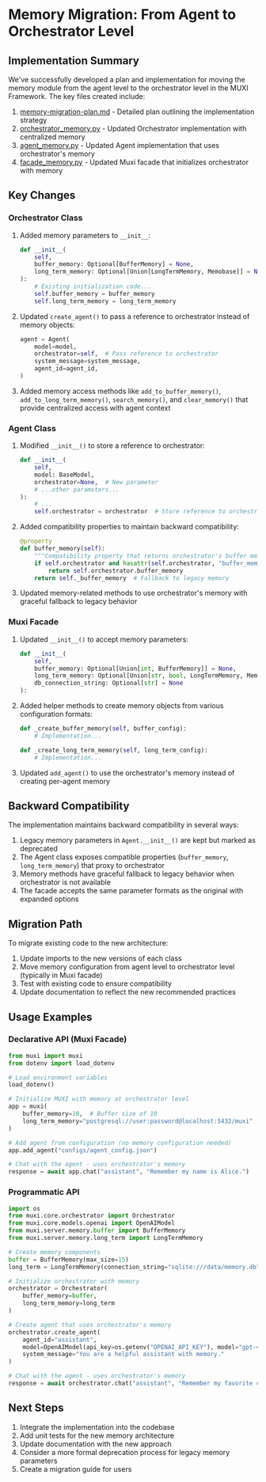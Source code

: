 # Memory Migration: From Agent to Orchestrator Level

## Implementation Summary

We've successfully developed a plan and implementation for moving the memory module from the agent level to the orchestrator level in the MUXI Framework. The key files created include:

1. [memory-migration-plan.md](.context/scratchpad/memory-migration-plan.md) - Detailed plan outlining the implementation strategy
2. [orchestrator_memory.py](.context/scratchpad/orchestrator_memory.py) - Updated Orchestrator implementation with centralized memory
3. [agent_memory.py](.context/scratchpad/agent_memory.py) - Updated Agent implementation that uses orchestrator's memory
4. [facade_memory.py](.context/scratchpad/facade_memory.py) - Updated Muxi facade that initializes orchestrator with memory

## Key Changes

### Orchestrator Class

1. Added memory parameters to `__init__`:
   ```python
   def __init__(
       self,
       buffer_memory: Optional[BufferMemory] = None,
       long_term_memory: Optional[Union[LongTermMemory, Memobase]] = None
   ):
       # Existing initialization code...
       self.buffer_memory = buffer_memory
       self.long_term_memory = long_term_memory
   ```

2. Updated `create_agent()` to pass a reference to orchestrator instead of memory objects:
   ```python
   agent = Agent(
       model=model,
       orchestrator=self,  # Pass reference to orchestrator
       system_message=system_message,
       agent_id=agent_id,
   )
   ```

3. Added memory access methods like `add_to_buffer_memory()`, `add_to_long_term_memory()`, `search_memory()`, and `clear_memory()` that provide centralized access with agent context

### Agent Class

1. Modified `__init__()` to store a reference to orchestrator:
   ```python
   def __init__(
       self,
       model: BaseModel,
       orchestrator=None,  # New parameter
       # ...other parameters...
   ):
       # ...
       self.orchestrator = orchestrator  # Store reference to orchestrator
   ```

2. Added compatibility properties to maintain backward compatibility:
   ```python
   @property
   def buffer_memory(self):
       """Compatibility property that returns orchestrator's buffer memory."""
       if self.orchestrator and hasattr(self.orchestrator, "buffer_memory"):
           return self.orchestrator.buffer_memory
       return self._buffer_memory  # Fallback to legacy memory
   ```

3. Updated memory-related methods to use orchestrator's memory with graceful fallback to legacy behavior

### Muxi Facade

1. Updated `__init__()` to accept memory parameters:
   ```python
   def __init__(
       self,
       buffer_memory: Optional[Union[int, BufferMemory]] = None,
       long_term_memory: Optional[Union[str, bool, LongTermMemory, Memobase]] = None,
       db_connection_string: Optional[str] = None
   ):
   ```

2. Added helper methods to create memory objects from various configuration formats:
   ```python
   def _create_buffer_memory(self, buffer_config):
       # Implementation...

   def _create_long_term_memory(self, long_term_config):
       # Implementation...
   ```

3. Updated `add_agent()` to use the orchestrator's memory instead of creating per-agent memory

## Backward Compatibility

The implementation maintains backward compatibility in several ways:

1. Legacy memory parameters in `Agent.__init__()` are kept but marked as deprecated
2. The Agent class exposes compatible properties (`buffer_memory`, `long_term_memory`) that proxy to orchestrator
3. Memory methods have graceful fallback to legacy behavior when orchestrator is not available
4. The facade accepts the same parameter formats as the original with expanded options

## Migration Path

To migrate existing code to the new architecture:

1. Update imports to the new versions of each class
2. Move memory configuration from agent level to orchestrator level (typically in Muxi facade)
3. Test with existing code to ensure compatibility
4. Update documentation to reflect the new recommended practices

## Usage Examples

### Declarative API (Muxi Facade)

```python
from muxi import muxi
from dotenv import load_dotenv

# Load environment variables
load_dotenv()

# Initialize MUXI with memory at orchestrator level
app = muxi(
    buffer_memory=10,  # Buffer size of 10
    long_term_memory="postgresql://user:password@localhost:5432/muxi"  # PostgreSQL
)

# Add agent from configuration (no memory configuration needed)
app.add_agent("configs/agent_config.json")

# Chat with the agent - uses orchestrator's memory
response = await app.chat("assistant", "Remember my name is Alice.")
```

### Programmatic API

```python
import os
from muxi.core.orchestrator import Orchestrator
from muxi.core.models.openai import OpenAIModel
from muxi.server.memory.buffer import BufferMemory
from muxi.server.memory.long_term import LongTermMemory

# Create memory components
buffer = BufferMemory(max_size=15)
long_term = LongTermMemory(connection_string="sqlite:///data/memory.db")

# Initialize orchestrator with memory
orchestrator = Orchestrator(
    buffer_memory=buffer,
    long_term_memory=long_term
)

# Create agent that uses orchestrator's memory
orchestrator.create_agent(
    agent_id="assistant",
    model=OpenAIModel(api_key=os.getenv("OPENAI_API_KEY"), model="gpt-4o"),
    system_message="You are a helpful assistant with memory."
)

# Chat with the agent - uses orchestrator's memory
response = await orchestrator.chat("assistant", "Remember my favorite color is blue.")
```

## Next Steps

1. Integrate the implementation into the codebase
2. Add unit tests for the new memory architecture
3. Update documentation with the new approach
4. Consider a more formal deprecation process for legacy memory parameters
5. Create a migration guide for users
